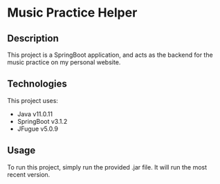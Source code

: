 # Music Practice Helper

## Description
This project is a SpringBoot application, and acts as the backend for the music practice on my personal website.

## Technologies
This project uses:
* Java v11.0.11
* SpringBoot v3.1.2
* JFugue v5.0.9

## Usage
To run this project, simply run the provided .jar file. It will run the most recent version.

